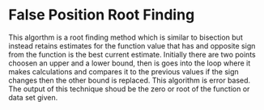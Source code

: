 # False Position Root Finding 
This algorthm is a root finding method which is similar to bisection but instead retains estimates for the function 
value that has and opposite sign from the function is the best current estimate. 
Initially there are two points choosen an upper and a lower bound, then is goes into the loop where it makes calculations 
and compares it to the previous values if the sign changes then the other bound is replaced. 
This algorithm is error based. The output of this technique shoud be the zero or root of the function or data set given. 
